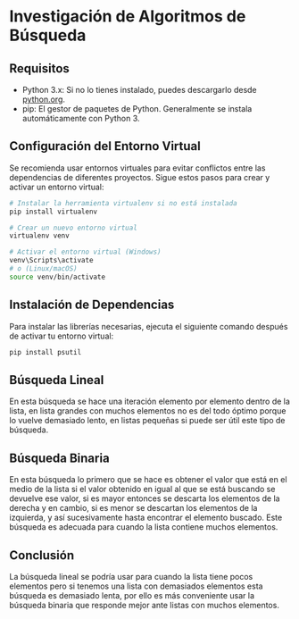 # Investigación de Algoritmos de Búsqueda

## Requisitos 
- Python 3.x: Si no lo tienes instalado, puedes descargarlo desde [python.org](https://www.python.org/downloads/).
- pip: El gestor de paquetes de Python. Generalmente se instala automáticamente con Python 3.

## Configuración del Entorno Virtual

Se recomienda usar entornos virtuales para evitar conflictos entre las dependencias de diferentes proyectos. Sigue estos pasos para crear y activar un entorno virtual:

```bash
# Instalar la herramienta virtualenv si no está instalada
pip install virtualenv

# Crear un nuevo entorno virtual
virtualenv venv

# Activar el entorno virtual (Windows)
venv\Scripts\activate
# o (Linux/macOS)
source venv/bin/activate
```

## Instalación de Dependencias
Para instalar las librerías necesarias, ejecuta el siguiente comando después de activar tu entorno virtual:

```bash
pip install psutil
```

## Búsqueda Lineal 

En esta búsqueda se hace una iteración elemento por elemento dentro de la lista, en lista grandes con muchos elementos no es del todo óptimo porque lo vuelve demasiado lento, en listas pequeñas si puede ser útil este tipo de búsqueda.

## Búsqueda Binaria

En esta búsqueda lo primero que se hace es obtener el valor que está en el medio de la lista si el valor obtenido en igual al que se está buscando se devuelve ese valor, si es mayor entonces se descarta los elementos de la derecha y en cambio, si es menor se descartan los elementos de la izquierda, y así sucesivamente hasta encontrar el elemento buscado. Este búsqueda es adecuada para cuando la lista contiene muchos elementos.

## Conclusión 

La búsqueda lineal se podría usar para cuando la lista tiene pocos elementos pero si tenemos una lista con demasiados elementos esta búsqueda es demasiado lenta, por ello es más conveniente usar la búsqueda binaria que responde mejor ante listas con muchos elementos.